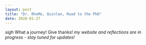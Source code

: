 ```yaml
---
layout: post
title: "Dr. RhoMo, Quinlan, Road to the PhD"
date: 2020-01-27
---
```

*sigh* What a journey! Give thanks! *my website and reflections are in progress - stay tuned for updates!*
